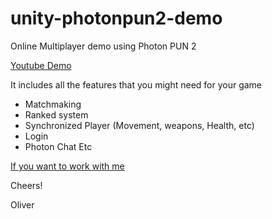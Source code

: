 # unity-photonpun2-demo
Online Multiplayer demo using Photon PUN 2

 
<a href="https://youtu.be/7m42uJP6TkI" target="_blank">Youtube Demo</a>


It includes all the features that you might need for your game

- Matchmaking
- Ranked system
- Synchronized Player (Movement, weapons, Health, etc)
- Login
- Photon Chat
Etc

<a href="https://www.upwork.com/fl/oliverfridman" target="_blank">If you want to work with me</a>

Cheers!

Oliver
